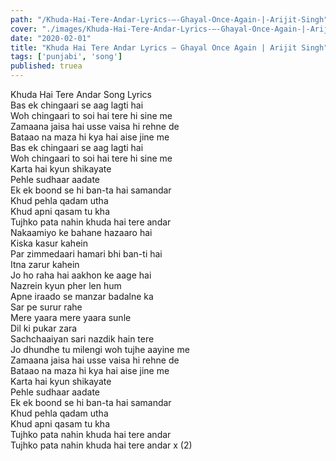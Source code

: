```yaml
---
path: "/Khuda-Hai-Tere-Andar-Lyrics-–-Ghayal-Once-Again-|-Arijit-Singh"
cover: "./images/Khuda-Hai-Tere-Andar-Lyrics-–-Ghayal-Once-Again-|-Arijit-Singh.jpg"
date: "2020-02-01"
title: "Khuda Hai Tere Andar Lyrics – Ghayal Once Again | Arijit Singh"
tags: ['punjabi', 'song']
published: truea
---
```

  
Khuda Hai Tere Andar Song Lyrics  
Bas ek chingaari se aag lagti hai  
Woh chingaari to soi hai tere hi sine me  
Zamaana jaisa hai usse vaisa hi rehne de  
Bataao na maza hi kya hai aise jine me  
Bas ek chingaari se aag lagti hai  
Woh chingaari to soi hai tere hi sine me  
Karta hai kyun shikayate  
Pehle sudhaar aadate  
Ek ek boond se hi ban-ta hai samandar  
Khud pehla qadam utha  
Khud apni qasam tu kha  
Tujhko pata nahin khuda hai tere andar  
Nakaamiyo ke bahane hazaaro hai  
Kiska kasur kahein  
Par zimmedaari hamari bhi ban-ti hai  
Itna zarur kahein  
Jo ho raha hai aakhon ke aage hai  
Nazrein kyun pher len hum  
Apne iraado se manzar badalne ka  
Sar pe surur rahe  
Mere yaara mere yaara sunle  
Dil ki pukar zara  
Sachchaaiyan sari nazdik hain tere  
Jo dhundhe tu milengi woh tujhe aayine me  
Zamaana jaisa hai usse vaisa hi rehne de  
Bataao na maza hi kya hai aise jine me  
Karta hai kyun shikayate  
Pehle sudhaar aadate  
Ek ek boond se hi ban-ta hai samandar  
Khud pehla qadam utha  
Khud apni qasam tu kha  
Tujhko pata nahin khuda hai tere andar  
Tujhko pata nahin khuda hai tere andar x (2)  
